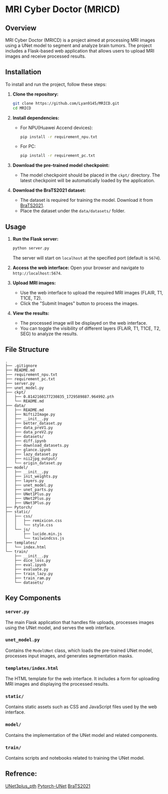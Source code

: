 # MRI Cyber Doctor (MRICD)

## Overview

MRI Cyber Doctor (MRICD) is a project aimed at processing MRI images using a UNet model to segment and analyze brain tumors. The project includes a Flask-based web application that allows users to upload MRI images and receive processed results.

## Installation

To install and run the project, follow these steps:

1. **Clone the repository:**
   ```bash
   git clone https://github.com/Lyan9145/MRICD.git
   cd MRICD
   ```

2. **Install dependencies:**
   - For NPU(Huawei Accend devices):
     ```bash
     pip install -r requirement_npu.txt
     ```
   - For PC:
     ```bash
     pip install -r requirement_pc.txt
     ```

3. **Download the pre-trained model checkpoint:**
   - The model checkpoint should be placed in the `ckpt/` directory. The latest checkpoint will be automatically loaded by the application.

4. **Download the BraTS2021 dataset:**
   - The dataset is required for training the model. Download it from [BraTS2021](https://www.kaggle.com/datasets/dschettler8845/brats-2021-task1).
   - Place the dataset under the `data/datasets/` folder.

## Usage

1. **Run the Flask server:**
   ```bash
   python server.py
   ```
   The server will start on `localhost` at the specified port (default is `5674`).

2. **Access the web interface:**
   Open your browser and navigate to `http://localhost:5674`.

3. **Upload MRI images:**
   - Use the web interface to upload the required MRI images (FLAIR, T1, T1CE, T2).
   - Click the "Submit Images" button to process the images.

4. **View the results:**
   - The processed image will be displayed on the web interface.
   - You can toggle the visibility of different layers (FLAIR, T1, T1CE, T2, SEG) to analyze the results.

## File Structure

```
.
├── .gitignore
├── README.md
├── requirement_npu.txt
├── requirement_pc.txt
├── server.py
├── unet_model.py
├── ckpt/
│   ├── 0.8142160177230835_1729589887.964992.pth
│   └── README.md
├── data/
│   ├── README.md
│   ├── Nifti2Image.py
│   ├── __init__.py
│   ├── better_dataset.py
│   ├── data_preV1.py
│   ├── data_preV2.py
│   ├── datasets/
│   ├── diff.ipynb
│   ├── download_datasets.py
│   ├── glance.ipynb
│   ├── lazy_dataset.py
│   ├── nii2jpg_output/
│   └── origin_dataset.py
├── model/
│   ├── __init__.py
│   ├── init_weights.py
│   ├── layers.py
│   ├── unet_model.py
│   ├── unet_parts.py
│   ├── UNet1Plus.py
│   ├── UNet2Plus.py
│   ├── UNet3Plus.py
├── Pytorch/
├── static/
│   ├── css/
│   │   ├── remixicon.css
│   │   └── style.css
│   └── js/
│       ├── lucide.min.js
│       └── tailwindcss.js
├── templates/
│   └── index.html
└── train/
    ├── __init__.py
    ├── dice_loss.py
    ├── eval.ipynb
    ├── evaluate.py
    ├── train_lazy.py
    ├── train_ram.py
    └── datasets/
```

## Key Components

### `server.py`

The main Flask application that handles file uploads, processes images using the UNet model, and serves the web interface.

### `unet_model.py`

Contains the `ModelUNet` class, which loads the pre-trained UNet model, processes input images, and generates segmentation masks.

### `templates/index.html`

The HTML template for the web interface. It includes a form for uploading MRI images and displaying the processed results.

### `static/`

Contains static assets such as CSS and JavaScript files used by the web interface.

### `model/`

Contains the implementation of the UNet model and related components.

### `train/`

Contains scripts and notebooks related to training the UNet model.


## Refrence:

[UNet3plus_pth](https://github.com/avBuffer/UNet3plus_pth)
[Pytorch-UNet](https://github.com/milesial/Pytorch-UNet)
[BraTS2021](https://www.kaggle.com/datasets/dschettler8845/brats-2021-task1)
